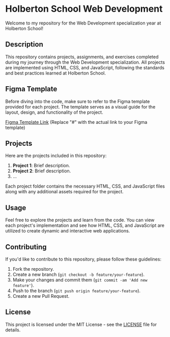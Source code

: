 # Holberton School Web Development

Welcome to my repository for the Web Development specialization year at Holberton School!

## Description

This repository contains projects, assignments, and exercises completed during my journey through the Web Development specialization. All projects are implemented using HTML, CSS, and JavaScript, following the standards and best practices learned at Holberton School.

## Figma Template

Before diving into the code, make sure to refer to the Figma template provided for each project. The template serves as a visual guide for the layout, design, and functionality of the project.

[Figma Template Link](#) (Replace "#" with the actual link to your Figma template)

## Projects

Here are the projects included in this repository:

1. **Project 1**: Brief description.
2. **Project 2**: Brief description.
3. ...

Each project folder contains the necessary HTML, CSS, and JavaScript files along with any additional assets required for the project.

## Usage

Feel free to explore the projects and learn from the code. You can view each project's implementation and see how HTML, CSS, and JavaScript are utilized to create dynamic and interactive web applications.

## Contributing

If you'd like to contribute to this repository, please follow these guidelines:

1. Fork the repository.
2. Create a new branch (`git checkout -b feature/your-feature`).
3. Make your changes and commit them (`git commit -am 'Add new feature'`).
4. Push to the branch (`git push origin feature/your-feature`).
5. Create a new Pull Request.

## License

This project is licensed under the MIT License - see the [LICENSE](LICENSE) file for details.
